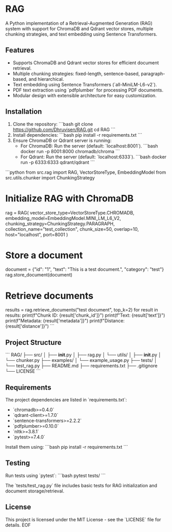 # RAG

A Python implementation of a Retrieval-Augmented Generation (RAG) system with support for ChromaDB and Qdrant vector stores, multiple chunking strategies, and text embedding using Sentence Transformers.

## Features
- Supports ChromaDB and Qdrant vector stores for efficient document retrieval.
- Multiple chunking strategies: fixed-length, sentence-based, paragraph-based, and hierarchical.
- Text embedding using Sentence Transformers (\`all-MiniLM-L6-v2\`).
- PDF text extraction using \`pdfplumber\` for processing PDF documents.
- Modular design with extensible architecture for easy customization.

## Installation
1. Clone the repository:
   \`\`\`bash
   git clone https://github.com/Dhruvisen/RAG.git
   cd RAG
   \`\`\`
2. Install dependencies:
   \`\`\`bash
   pip install -r requirements.txt
   \`\`\`
3. Ensure ChromaDB or Qdrant server is running:
   - For ChromaDB: Run the server (default: \`localhost:8001\`).
     \`\`\`bash
     docker run -p 8001:8000 chromadb/chroma
     \`\`\`
   - For Qdrant: Run the server (default: \`localhost:6333\`).
     \`\`\`bash
     docker run -p 6333:6333 qdrant/qdrant
     \`\`\`

\`\`\`python
from src.rag import RAG, VectorStoreType, EmbeddingModel
from src.utils.chunker import ChunkingStrategy

# Initialize RAG with ChromaDB
rag = RAG(
    vector_store_type=VectorStoreType.CHROMADB,
    embedding_model=EmbeddingModel.MINI_LM_L6_V2,
    chunking_strategy=ChunkingStrategy.PARAGRAPH,
    collection_name="test_collection",
    chunk_size=50,
    overlap=10,
    host="localhost",
    port=8001
)

# Store a document
document = {"id": "1", "text": "This is a test document.", "category": "test"}
rag.store_document(document)

# Retrieve documents
results = rag.retrieve_documents("test document", top_k=2)
for result in results:
    print(f"Chunk ID: {result['chunk_id']}")
    print(f"Text: {result['text']}")
    print(f"Metadata: {result['metadata']}")
    print(f"Distance: {result['distance']}")
\`\`\`

## Project Structure
\`\`\`
RAG/
├── src/
│   ├── __init__.py
│   ├── rag.py
│   └── utils/
│       ├── __init__.py
│       └── chunker.py
├── examples/
│   └── example_usage.py
├── tests/
│   └── test_rag.py
├── README.md
├── requirements.txt
├── .gitignore
└── LICENSE
\`\`\`

## Requirements
The project dependencies are listed in \`requirements.txt\`:
- \`chromadb>=0.4.0\`
- \`qdrant-client>=1.7.0\`
- \`sentence-transformers>=2.2.2\`
- \`pdfplumber>=0.10.0\`
- \`nltk>=3.8.1\`
- \`pytest>=7.4.0\`

Install them using:
\`\`\`bash
pip install -r requirements.txt
\`\`\`

## Testing
Run tests using \`pytest\`:
\`\`\`bash
pytest tests/
\`\`\`

The \`tests/test_rag.py\` file includes basic tests for RAG initialization and document storage/retrieval.

## License
This project is licensed under the MIT License - see the \`LICENSE\` file for details.
EOF
